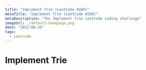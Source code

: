 ```yaml
---
title: "Implement Trie (LeetCode #208)"
metaTitle: "Implement Trie (LeetCode #208)"
metaDescription: "The Implement Trie LeetCode coding challenge"
imageUrl: ./default-homepage.png
date: "2022-08-29"
tags:
  - Leetcode
---
```


# Implement Trie
